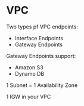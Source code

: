 # VPC

Two types pf VPC endpoints:

* Interface Endpoints
* Gateway Endpoints

Gateway Endpoints support:

* Amazon S3
* Dynamo DB

1 Subnet = 1 Availability Zone

1 IGW in your VPC



